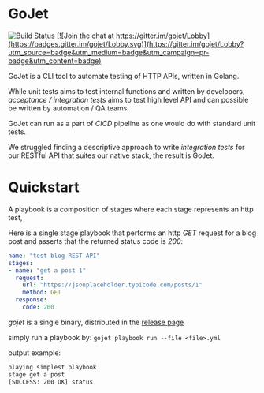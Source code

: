 # GoJet

[![Build Status](https://travis-ci.com/asaf/gojet.svg?branch=master)](https://travis-ci.com/asaf/gojet) [![Join the chat at https://gitter.im/gojet/Lobby](https://badges.gitter.im/gojet/Lobby.svg)](https://gitter.im/gojet/Lobby?utm_source=badge&utm_medium=badge&utm_campaign=pr-badge&utm_content=badge)

GoJet is a CLI tool to automate testing of HTTP APIs, written in Golang.

While unit tests aims to test internal functions and written by developers,
_acceptance / integration tests_ aims to test high level API and can possible be written by automation / QA teams.

GoJet can run as a part of _CICD_ pipeline as one would do with standard unit tests. 

We struggled finding a descriptive approach to write _integration tests_ for our RESTful API that
suites our native stack, the result is GoJet.

# Quickstart

A playbook is a composition of stages where each stage represents an http test,

Here is a single stage playbook that performs an http _GET_ request for a blog post and asserts that the returned
status code is _200_:

```yml
name: "test blog REST API"
stages:
- name: "get a post 1"
  request:
    url: "https://jsonplaceholder.typicode.com/posts/1"
    method: GET
  response:
    code: 200 
```

_gojet_ is a single binary, distributed in the [release page](https://github.com/asaf/gojet/releases)


simply run a playbook by: `gojet playbook run --file <file>.yml` 

output example:

```bash
playing simplest playbook
stage get a post
[SUCCESS: 200 OK] status 
```
